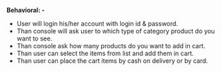 **Behavioral: -**
- User will login his/her account with login id & password.
- Than console will ask user to which type of category product do you want to see.
- Than console ask how many products do you want to add in cart.
- Than user can select the items from list and add them in cart.
- Than user can place the cart items by cash on delivery or by card. 
